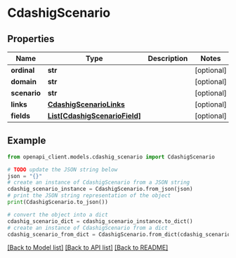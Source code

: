 # CdashigScenario


## Properties

Name | Type | Description | Notes
------------ | ------------- | ------------- | -------------
**ordinal** | **str** |  | [optional] 
**domain** | **str** |  | [optional] 
**scenario** | **str** |  | [optional] 
**links** | [**CdashigScenarioLinks**](CdashigScenarioLinks.md) |  | [optional] 
**fields** | [**List[CdashigScenarioField]**](CdashigScenarioField.md) |  | [optional] 

## Example

```python
from openapi_client.models.cdashig_scenario import CdashigScenario

# TODO update the JSON string below
json = "{}"
# create an instance of CdashigScenario from a JSON string
cdashig_scenario_instance = CdashigScenario.from_json(json)
# print the JSON string representation of the object
print(CdashigScenario.to_json())

# convert the object into a dict
cdashig_scenario_dict = cdashig_scenario_instance.to_dict()
# create an instance of CdashigScenario from a dict
cdashig_scenario_from_dict = CdashigScenario.from_dict(cdashig_scenario_dict)
```
[[Back to Model list]](../README.md#documentation-for-models) [[Back to API list]](../README.md#documentation-for-api-endpoints) [[Back to README]](../README.md)


